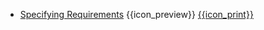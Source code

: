 * [Specifying Requirements]({{baseUrl}}/specifyingRequirements/)
  <trigger for="pop:specifyingRequirements-preview">{{icon_preview}}</trigger> [{{icon_print}}](print.html)

<popover id="pop:specifyingRequirements-preview" title="Specifying Requirements {{icon_preview}}" placement="right">
  <div slot="content">
    <include src="preview.md" />
  </div>
</popover>
